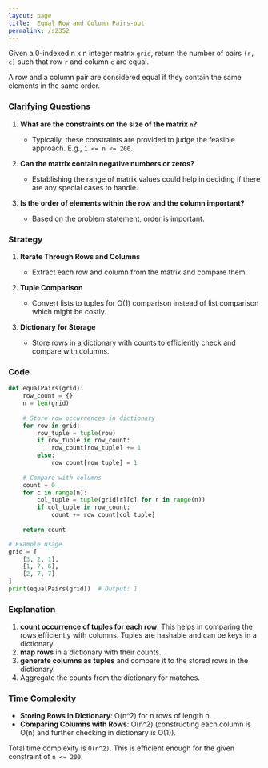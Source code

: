 ```yaml
---
layout: page
title:  Equal Row and Column Pairs-out
permalink: /s2352
---
```

Given a 0-indexed n x n integer matrix `grid`, return the number of pairs `(r, c)` such that row `r` and column `c` are equal.

A row and a column pair are considered equal if they contain the same elements in the same order.

### Clarifying Questions
1. **What are the constraints on the size of the matrix `n`?**
   - Typically, these constraints are provided to judge the feasible approach. E.g., `1 <= n <= 200`.

2. **Can the matrix contain negative numbers or zeros?**
   - Establishing the range of matrix values could help in deciding if there are any special cases to handle.

3. **Is the order of elements within the row and the column important?**
   - Based on the problem statement, order is important.

### Strategy
1. **Iterate Through Rows and Columns**
   - Extract each row and column from the matrix and compare them.

2. **Tuple Comparison**
   - Convert lists to tuples for O(1) comparison instead of list comparison which might be costly.

3. **Dictionary for Storage**
   - Store rows in a dictionary with counts to efficiently check and compare with columns.

### Code

```python
def equalPairs(grid):
    row_count = {}
    n = len(grid)
    
    # Store row occurrences in dictionary
    for row in grid:
        row_tuple = tuple(row)
        if row_tuple in row_count:
            row_count[row_tuple] += 1
        else:
            row_count[row_tuple] = 1
    
    # Compare with columns
    count = 0
    for c in range(n):
        col_tuple = tuple(grid[r][c] for r in range(n))
        if col_tuple in row_count:
            count += row_count[col_tuple]
    
    return count

# Example usage
grid = [
    [3, 2, 1],
    [1, 7, 6],
    [2, 7, 7]
]
print(equalPairs(grid))  # Output: 1
```

### Explanation
1. **count occurrence of tuples for each row**: This helps in comparing the rows efficiently with columns. Tuples are hashable and can be keys in a dictionary.
2. **map rows** in a dictionary with their counts.
3. **generate columns as tuples** and compare it to the stored rows in the dictionary.
4. Aggregate the counts from the dictionary for matches.

### Time Complexity
- **Storing Rows in Dictionary**: O(n^2) for n rows of length n.
- **Comparing Columns with Rows**: O(n^2) (constructing each column is O(n) and further checking in dictionary is O(1)).

Total time complexity is `O(n^2)`. This is efficient enough for the given constraint of `n <= 200`.